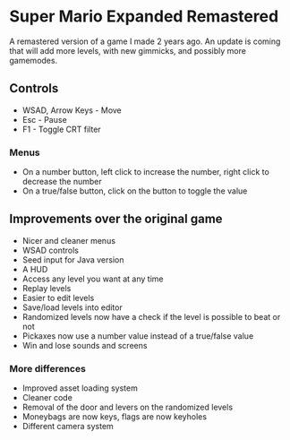 # Super Mario Expanded Remastered
A remastered version of a game I made 2 years ago.
An update is coming that will add more levels, with new gimmicks, and possibly more gamemodes.

## Controls
* WSAD, Arrow Keys - Move
* Esc - Pause
* F1 - Toggle CRT filter

### Menus
* On a number button, left click to increase the number, right click to decrease the number
* On a true/false button, click on the button to toggle the value

## Improvements over the original game
* Nicer and cleaner menus
* WSAD controls
* Seed input for Java version
* A HUD
* Access any level you want at any time
* Replay levels
* Easier to edit levels
* Save/load levels into editor
* Randomized levels now have a check if the level is possible to beat or not
* Pickaxes now use a number value instead of a true/false value
* Win and lose sounds and screens

### More differences
* Improved asset loading system
* Cleaner code
* Removal of the door and levers on the randomized levels
* Moneybags are now keys, flags are now keyholes
* Different camera system
